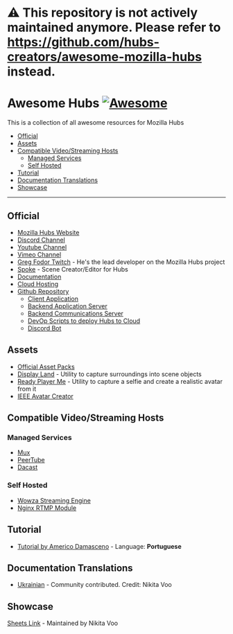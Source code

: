 # ⚠️ This repository is not actively maintained anymore. Please refer to https://github.com/hubs-creators/awesome-mozilla-hubs instead.

# **Awesome Hubs** [![Awesome](https://cdn.rawgit.com/sindresorhus/awesome/d7305f38d29fed78fa85652e3a63e154dd8e8829/media/badge.svg)](https://github.com/sindresorhus/awesome)

This is a collection of all awesome resources for Mozilla Hubs

- [Official](#official)
- [Assets](#assets)
- [Compatible Video/Streaming Hosts](#compatible-videostreaming-hosts)
  - [Managed Services](#managed-services)
  - [Self Hosted](#self-hosted)
- [Tutorial](#tutorial)
- [Documentation Translations](#documentation-translations)
- [Showcase](#showcase)

---

## Official

- [Mozilla Hubs Website](https://hubs.mozilla.com/)
- [Discord Channel](https://discord.com/invite/wHmY4nd)
- [Youtube Channel](https://www.youtube.com/channel/UCb9kcMSN3arCG1oMLIiuLrA)
- [Vimeo Channel](https://vimeo.com/user101133182)
- [Greg Fodor Twitch](https://www.twitch.tv/gfodor/videos) - He's the lead developer on the Mozilla Hubs project
- [Spoke](https://hubs.mozilla.com/spoke) - Scene Creator/Editor for Hubs
- [Documentation](https://hubs.mozilla.com/docs/welcome.html)
- [Cloud Hosting](https://hubs.mozilla.com/cloud)
- [Github Repository](https://github.com/mozilla?q=hubs)
  - [Client Application](https://github.com/mozilla/hubs)
  - [Backend Application Server](https://github.com/mozilla/reticulum)
  - [Backend Communications Server](https://github.com/meetecho/janus-gateway)
  - [DevOp Scripts to deploy Hubs to Cloud](https://github.com/mozilla/hubs-ops)
  - [Discord Bot](https://github.com/MozillaReality/hubs-discord-bot)

## Assets

- [Official Asset Packs](https://hubs.mozilla.com/docs/hubs-cloud-asset-packs.html)
- [Display Land](https://get.display.land/) - Utility to capture surroundings into scene objects
- [Ready Player Me](https://readyplayer.me/) - Utility to capture a selfie and create a realistic avatar from it
- [IEEE Avatar Creator](https://rhiannanberry.github.io/Avatar-Customizer/)

## Compatible Video/Streaming Hosts

### Managed Services
- [Mux](https://mux.com/)
- [PeerTube](https://joinpeertube.org/)
- [Dacast](https://www.dacast.com/)

### Self Hosted
- [Wowza Streaming Engine](https://www.wowza.com/products/streaming-engine)
- [Nginx RTMP Module](https://github.com/arut/nginx-rtmp-module)

## Tutorial

- [Tutorial by Americo Damasceno](https://www.youtube.com/playlist?list=PLyXU05e2NiifNMgft5QFOnWd1Ii6F9ID1) - Language: **Portuguese**

## Documentation Translations

- [Ukrainian](https://docs.google.com/document/d/1-AdQC2J2By2jTHzdrYVPvL9qM9-rDQsw9Fj9QJCTznw/edit?usp=sharing) - Community contributed. Credit: Nikita Voo

## Showcase

[Sheets Link](https://docs.google.com/spreadsheets/d/1ljqXyxPxFUTJl4i97yxB1Z9bK3eyVAOO7ZUKTSB0hj0/edit#gid=0) - Maintained by Nikita Voo
